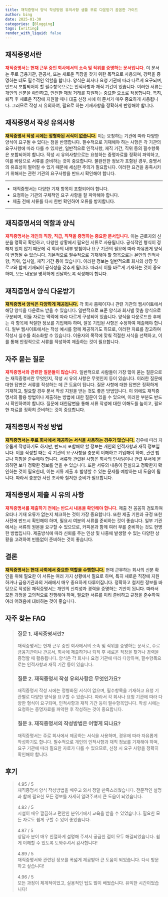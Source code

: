 ```yaml
---
title: 재직증명서 양식 작성방법 유의사항 샘플 무료 다운받기 꼼꼼한 가이드
author: bing
date: 2025-01-30
categories: [Blogging]
tags: [writing]
render_with_liquid: false
---
```



<h2 id='재직증명서란'>재직증명서란</h2>

<p><b><span style="color: #ee2323;">재직증명서는 현재 근무 중인 회사에서의 소속 및 직위를 증명하는 문서입니다.</span></b> 이 문서는 주로 금융기관, 관공서, 또는 새로운 직장을 찾기 위한 목적으로 사용되며, 경력을 증명하는 데도 필수적인 역할을 합니다. 양식은 회사나 요청 기관에 따라 다르게 요구되며, 반드시 포함되어야 할 필수항목으로는 인적사항과 재직 기간이 있습니다. 이러한 서류는 개인의 신분을 확인하고, 안전한 재정 거래를 지원하는 중요한 요소로 작용합니다. 특히, 퇴직 후 새로운 직장에 지원할 때나 대출 신청 시에 이 문서가 매우 중요하게 사용됩니다. 그러므로 작성 시 유의하여, 필요로 하는 기재사항을 정확하게 반영해야 합니다.</p>

<h2 id='재직증명서 작성 유의사항'>재직증명서 작성 유의사항</h2>

<p><b><span style="background-color: #ffe066;">재직증명서 작성 시에는 정형화된 서식이 없습니다.</span></b> 이는 요청하는 기관에 따라 다양한 양식이 요구될 수 있다는 점을 반영합니다. 필수적으로 기재해야 하는 사항은 각 기관의 요구사항에 따라 다를 수 있지만, 일반적으로 인적사항, 재직 기간, 직위 등의 필수항목은 포함되어야 합니다. 작성 시 유의사항으로는 요청하는 증명자료를 정확히 파악하고, 이를 바탕으로 서류를 준비하는 것이 중요합니다. 불완전한 정보가 포함된 경우, 증명서의 유효성이 떨어질 수 있기 때문에 세심한 주의가 필요합니다. 이러한 요건을 충족시키기 위해서는 관련 기관의 요구사항을 반드시 확인해야 합니다.</p>

<hr />

<ul>
    <li>재직증명서는 다양한 기재 항목이 포함되어야 합니다.</li>
    <li>요청하는 기관의 구체적인 요구 사항을 잘 파악해야 합니다.</li>
    <li>제출 전에 서류를 다시 한번 확인하여 오류를 방지합니다.</li>
</ul>

<hr />

<h2 id='재직증명서의 역할과 양식'>재직증명서의 역할과 양식</h2>

<p><b><span style="color: #ee2323;">재직증명서는 개인의 직장, 직급, 직책을 증명하는 중요한 문서입니다.</span></b> 이는 근로자의 신분을 명확히 확인하고, 다양한 상황에서 필요한 서류로 사용됩니다. 공식적인 형식이 정해져 있지 않기 때문에 각 회사의 내부 방침이나 요구 기관의 필요에 따라 자유롭게 양식이 변형될 수 있습니다. 기본적으로 필수적으로 기재해야 할 항목으로는 본인의 인적사항, 직위, 입사일, 재직 기간 등이 있습니다. 이러한 정보는 일반적으로 회사의 상장 및 로고와 함께 기재되어 공식성을 갖추게 됩니다. 따라서 이를 바르게 기재하는 것이 중요하며, 모든 내용을 명확하게 전달하도록 작성해야 합니다.</p>

<h2 id='재직증명서 양식 다운받기'>재직증명서 양식 다운받기</h2>

<p><b><span style="background-color: #ffe066;">재직증명서 양식은 다양하게 제공됩니다.</span></b> 각 회사 홈페이지나 관련 기관의 웹사이트에서 해당 양식을 다운로드 받을 수 있습니다. 일반적으로 표준 양식과 회사별 맞춤 양식으로 구분되며, 이들 자료는 맥락에 따라 다르게 구성되어 있습니다. 양식을 다운로드한 후에는 각 항목에 적절한 정보를 기입해야 하며, 잘못 기입된 사항은 수정하여 제출해야 합니다. 일부 웹사이트에서는 작성 예시를 함께 제공하기도 하므로, 이러한 자료를 참고하여 작성시 실수를 최소화할 수 있습니다. 이용자의 목적에 맞춰 적절한 서식을 선택하고, 이를 통해 안정적으로 서류를 작성하여 제출하는 것이 필요합니다.</p>

<h2 id='자주 묻는 질문'>자주 묻는 질문</h2>

<p><b><span style="color: #ee2323;">재직증명서와 관련한 질문들이 많습니다.</span></b> 일반적으로 사람들이 가장 많이 묻는 질문으로는 재직증명서란 무엇인지, 작성 시 유의 사항은 무엇인지 등이 있습니다. 이러한 질문에 대한 답변은 서류를 작성하는 데 큰 도움이 됩니다. 질문 사항에 대한 답변은 정확하게 기재하고, 필요할 경우 문서 작성 지원을 받는 것도 좋은 방법입니다. 이 외에도 재직증명서의 활용 방법이나 제출하는 방법에 대한 질문이 있을 수 있으며, 이러한 부분도 반드시 확인하여야 합니다. 질문에 대한답변을 통해 서류 작성에 대한 이해도를 높이고, 필요한 자료를 정확히 준비하는 것이 중요합니다.</p>

<h2 id='재직증명서 작성 방법'>재직증명서 작성 방법</h2>

<p><b><span style="background-color: #ffe066;">재직증명서는 주로 회사에서 제공하는 서식을 사용하는 경우가 많습니다.</span></b> 경우에 따라 자유롭게 작성하기도 하지만, 반드시 포함해야 할 정보는 개인의 인적사항과 재직 정보입니다. 이를 작성할 때는 각 기관의 요구사항을 충분히 이해하고 기입해야 하며, 관련 법규나 지침을 준수해야 합니다. 서류와 관련된 사항은 회사의 인사팀이나 관련 부서에 문의하면 보다 정확한 정보를 얻을 수 있습니다. 또한 서류의 내용이 진실되고 정확한지 확인하는 것이 필요한데, 이는 서류 제출 후 발생할 수 있는 문제를 예방하는 데 도움이 됩니다. 따라서 충분한 사전 조사와 철저한 준비가 필요합니다.</p>

<h2 id='재직증명서 제출 시 유의 사항'>재직증명서 제출 시 유의 사항</h2>

<p><b><span style="color: #ee2323;">재직증명서를 제출하기 전에는 반드시 내용을 확인해야 합니다.</span></b> 제출 전 꼼꼼히 검토하여 오타나 기재 오류가 없는지 체크하는 것이 가장 중요합니다. 또한 제출 기한과 규정 또한 사전에 반드시 확인해야 하며, 필요시 여분의 서류를 준비하는 것이 좋습니다. 일부 기관에서는 서류의 원본을 요구할 수 있으므로, 카피본과 함께 여러 부를 준비하는 것도 현명한 방법입니다. 제출방식에 따라 신뢰를 주는 인상 및 나중에 발생할 수 있는 다양한 상황을 고려하여 빈틈없이 준비하는 것이 좋습니다.</p>

<h2 id='결론'>결론</h2>

<p><b><span style="background-color: #ffe066;">재직증명서는 현대 사회에서 중요한 역할을 수행합니다.</span></b> 현재 근무하는 회사의 신분 확인을 위해 필요한 이 서류는 여러 가지 상황에서 필요로 하며, 특히 새로운 직장에 지원하거나 금융기관과의 거래에서 매우 중요하게 다루어집니다. 정확하고 철저한 정보를 바탕으로 작성된 재직증명서는 개인의 신뢰성과 경력을 증명하는 기반이 됩니다. 따라서 모든 과정을 고의적으로 진행해야 하며, 필요한 서류를 미리 준비하고 규정을 준수하여 여러 어려움에 대비하는 것이 좋습니다.</p>


<h2 id='자주_찾는_FAQ'>자주 찾는 FAQ</h2>
<div itemscope="" itemtype="https://schema.org/FAQPage"> 
<blockquote> 
<div itemscope="" itemprop="mainEntity" itemtype="https://schema.org/Question"> 
<h3 itemprop="name">질문 1. 재직증명서란?</h3> 
<div itemscope="" itemprop="acceptedAnswer" itemtype="https://schema.org/Answer"> 
<span itemprop="text"> 
<p>재직증명서는 현재 근무 중인 회사에서의 소속 및 직위를 증명하는 문서로, 주로 금융기관이나 관공서, 회사에 제출하거나 퇴직 후 새로운 직장을 찾거나 경력을 증명할 때 활용됩니다. 양식은 각 회사나 요청 기관에 따라 다양하며, 필수항목으로는 인적사항과 재직 기간 등이 있습니다.</p> 
</span> 
</div> 
</div> 

<div itemscope="" itemprop="mainEntity" itemtype="https://schema.org/Question"> 
<h3 itemprop="name">질문 2. 재직증명서 작성 유의사항은 무엇인가요?</h3> 
<div itemscope="" itemprop="acceptedAnswer" itemtype="https://schema.org/Answer"> 
<span itemprop="text"> 
<p>재직증명서 작성 시에는 정형화된 서식이 없으며, 필수항목을 기재하고 요청 기관별로 다양한 양식을 요구할 수 있습니다. 따라서 각 회사나 요청 기관에 따라 다양한 형식이 요구되며, 인적사항과 재직 기간 등이 필수항목입니다. 작성 시에는 요청하는 증명자료를 파악한 후 작성하는 것이 중요합니다.</p> 
</span> 
</div> 
</div> 

<div itemscope="" itemprop="mainEntity" itemtype="https://schema.org/Question"> 
<h3 itemprop="name">질문 3. 재직증명서의 작성방법은 어떻게 되나요?</h3> 
<div itemscope="" itemprop="acceptedAnswer" itemtype="https://schema.org/Answer"> 
<span itemprop="text"> 
<p>재직증명서는 주로 회사에서 제공하는 서식을 사용하며, 경우에 따라 자유롭게 작성하기도 합니다. 필수적으로 개인의 인적사항과 재직 정보를 기재해야 하며, 요구 기관에 따라 필요한 자료가 다를 수 있으므로, 신청 시 요구 사항을 정확히 확인해야 합니다.</p> 
</span> 
</div> 
</div> 

</blockquote> 
</div>
<h2 id='후기'>후기</h2>
<div itemscope itemtype="https://schema.org/Product">
  <blockquote>
  <div itemprop="review" itemscope itemtype="https://schema.org/Review">
      <div itemprop="reviewRating" itemscope itemtype="https://schema.org/Rating"> <span itemprop="ratingValue">4.95</span> / <span itemprop="bestRating">5</span> </div>
      <span itemprop="reviewBody">재직증명서 양식 작성방법을 배우고 와서 정말 만족스러웠습니다. 전문적인 설명과 함께 필요한 모든 정보를 자세히 알려주셔서 큰 도움이 되었습니다.</span>
  </div>
  <br>
  <div itemprop="review" itemscope itemtype="https://schema.org/Review">
      <div itemprop="reviewRating" itemscope itemtype="https://schema.org/Rating"> <span itemprop="ratingValue">4.82</span> / <span itemprop="bestRating">5</span> </div>
      <span itemprop="reviewBody">시설이 매우 깔끔하고 편안한 분위기에서 교육을 받을 수 있었습니다. 필요한 모든 자료도 쉽게 구할 수 있어 좋았습니다.</span>
  </div>
  <br>
  <div itemprop="review" itemscope itemtype="https://schema.org/Review">
      <div itemprop="reviewRating" itemscope itemtype="https://schema.org/Rating"> <span itemprop="ratingValue">4.87</span> / <span itemprop="bestRating">5</span> </div>
      <span itemprop="reviewBody">상담사 분이 매우 친절하게 설명해 주셔서 궁금한 점이 모두 해결되었습니다. 쉽게 이해할 수 있도록 도와주셔서 감사합니다!</span>
  </div>
  <br>
  <div itemprop="review" itemscope itemtype="https://schema.org/Review">
      <div itemprop="reviewRating" itemscope itemtype="https://schema.org/Rating"> <span itemprop="ratingValue">4.89</span> / <span itemprop="bestRating">5</span> </div>
      <span itemprop="reviewBody">재직증명서와 관련된 정보를 폭넓게 제공받아 큰 도움이 되었습니다. 다시 방문하고 싶습니다!</span>
  </div>
  <br>
  <div itemprop="review" itemscope itemtype="https://schema.org/Review">
      <div itemprop="reviewRating" itemscope itemtype="https://schema.org/Rating"> <span itemprop="ratingValue">4.96</span> / <span itemprop="bestRating">5</span> </div>
      <span itemprop="reviewBody">모든 과정이 체계적이었고, 실용적인 팁도 많이 배웠습니다. 유익한 시간이었습니다!</span>
  </div>
  </blockquote>
</div>
